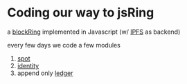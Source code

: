 # Coding our way to jsRing

a [blockRing][BR] implemented in Javascript (w/ [IPFS] as backend)

every few days we code a few modules

1. [spot](spot.html)
2. [identity](form.html)
3. append only [ledger](ledger.html)

[BR]: https://qwant.com/?q=%26g+%22blockRing™%22
[IPFS]: https://duckduckgo.com/?q=!g+IPFS+interplanetary+mutable+system
